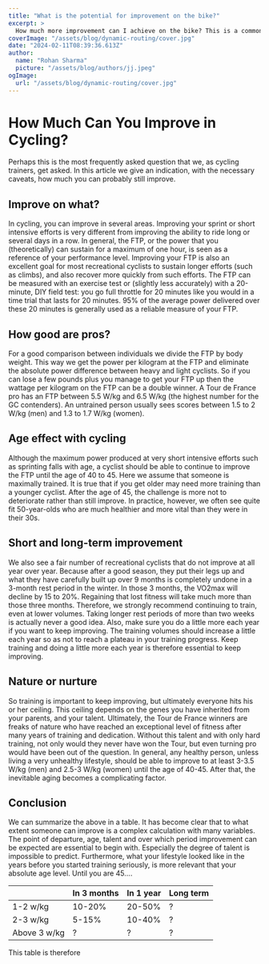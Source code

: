 ```yaml
---
title: "What is the potential for improvement on the bike?"
excerpt: >
  How much more improvement can I achieve on the bike? This is a commonly asked question from our clients as cycling trainers. In this article, we provide an estimate, along with the necessary disclaime
coverImage: "/assets/blog/dynamic-routing/cover.jpg"
date: "2024-02-11T08:39:36.613Z"
author:
  name: "Rohan Sharma"
  picture: "/assets/blog/authors/jj.jpeg"
ogImage:
  url: "/assets/blog/dynamic-routing/cover.jpg"
---
```


# How Much Can You Improve in Cycling?

Perhaps this is the most frequently asked question that we, as cycling trainers, get asked. In this article we give an indication, with the necessary caveats, how much you can probably still improve.

## Improve on what?

In cycling, you can improve in several areas. Improving your sprint or short intensive efforts is very different from improving the ability to ride long or several days in a row. In general, the FTP, or the power that you (theoretically) can sustain for a maximum of one hour, is seen as a reference of your performance level. Improving your FTP is also an excellent goal for most recreational cyclists to sustain longer efforts (such as climbs), and also recover more quickly from such efforts. The FTP can be measured with an exercise test or (slightly less accurately) with a 20-minute, DIY field test: you go full throttle for 20 minutes like you would in a time trial that lasts for 20 minutes. 95% of the average power delivered over these 20 minutes is generally used as a reliable measure of your FTP.

## How good are pros?

For a good comparison between individuals we divide the FTP by body weight. This way we get the power per kilogram at the FTP and eliminate the absolute power difference between heavy and light cyclists. So if you can lose a few pounds plus you manage to get your FTP up then the wattage per kilogram on the FTP can be a double winner. A Tour de France pro has an FTP between 5.5 W/kg and 6.5 W/kg (the highest number for the GC contenders). An untrained person usually sees scores between 1.5 to 2 W/kg (men) and 1.3 to 1.7 W/kg (women).

## Age effect with cycling

Although the maximum power produced at very short intensive efforts such as sprinting falls with age, a cyclist should be able to continue to improve the FTP until the age of 40 to 45. Here we assume that someone is maximally trained. It is true that if you get older may need more training than a younger cyclist. After the age of 45, the challenge is more not to deteriorate rather than still improve. In practice, however, we often see quite fit 50-year-olds who are much healthier and more vital than they were in their 30s.

## Short and long-term improvement

We also see a fair number of recreational cyclists that do not improve at all year over year. Because after a good season, they put their legs up and what they have carefully built up over 9 months is completely undone in a 3-month rest period in the winter. In those 3 months, the VO2max will decline by 15 to 20%. Regaining that lost fitness will take much more than those three months. Therefore, we strongly recommend continuing to train, even at lower volumes. Taking longer rest periods of more than two weeks is actually never a good idea. Also, make sure you do a little more each year if you want to keep improving. The training volumes should increase a little each year so as not to reach a plateau in your training progress. Keep training and doing a little more each year is therefore essential to keep improving.

## Nature or nurture

So training is important to keep improving, but ultimately everyone hits his or her ceiling. This ceiling depends on the genes you have inherited from your parents, and your talent. Ultimately, the Tour de France winners are freaks of nature who have reached an exceptional level of fitness after many years of training and dedication. Without this talent and with only hard training, not only would they never have won the Tour, but even turning pro would have been out of the question. In general, any healthy person, unless living a very unhealthy lifestyle, should be able to improve to at least 3-3.5 W/kg (men) and 2.5-3 W/kg (women) until the age of 40-45. After that, the inevitable aging becomes a complicating factor.

## Conclusion

We can summarize the above in a table. It has become clear that to what extent someone can improve is a complex calculation with many variables. The point of departure, age, talent and over which period improvement can be expected are essential to begin with. Especially the degree of talent is impossible to predict. Furthermore, what your lifestyle looked like in the years before you started training seriously, is more relevant that your absolute age level. Until you are 45….

|          | In 3 months | In 1 year | Long term |
|----------|-------------|-----------|-----------|
| 1-2 w/kg | 10-20%     | 20-50%    | ?         |
| 2-3 w/kg | 5-15%      | 10-40%    | ?         |
| Above 3 w/kg | ?         | ?         | ?         |

This table is therefore